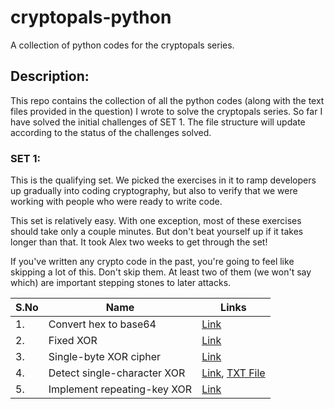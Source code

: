 # cryptopals-python
A collection of python codes for the cryptopals series.

## Description:
  This repo contains the collection of all the python codes (along with the text files provided in the question) I wrote to solve the cryptopals series.
  So far I have solved the initial challenges of SET 1. The file structure will update according to the status of the challenges solved.
  
  
### SET 1:
This is the qualifying set. We picked the exercises in it to ramp developers up gradually into coding cryptography, but also to verify that we were working with people who were ready to write code.

This set is relatively easy. With one exception, most of these exercises should take only a couple minutes. But don't beat yourself up if it takes longer than that. It took Alex two weeks to get through the set!

If you've written any crypto code in the past, you're going to feel like skipping a lot of this. Don't skip them. At least two of them (we won't say which) are important stepping stones to later attacks. 

| S.No | Name | Links |
|---|------------------------------|----------|
| 1.| Convert hex to base64 | [Link](https://github.com/samsepi0x0/cryptopals-python/blob/main/SET_1/code1.py) |
| 2.| Fixed XOR | [Link](https://github.com/samsepi0x0/cryptopals-python/blob/main/SET_1/code2.py) |
| 3.| Single-byte XOR cipher | [Link](https://github.com/samsepi0x0/cryptopals-python/blob/main/SET_1/code3.py) |
| 4.| Detect single-character XOR | [Link](https://github.com/samsepi0x0/cryptopals-python/blob/main/SET_1/code4.py), [TXT File](https://github.com/samsepi0x0/cryptopals-python/blob/main/SET_1/4.txt) |
| 5.| Implement repeating-key XOR | [Link](https://github.com/samsepi0x0/cryptopals-python/blob/main/SET_1/code5.py) |

